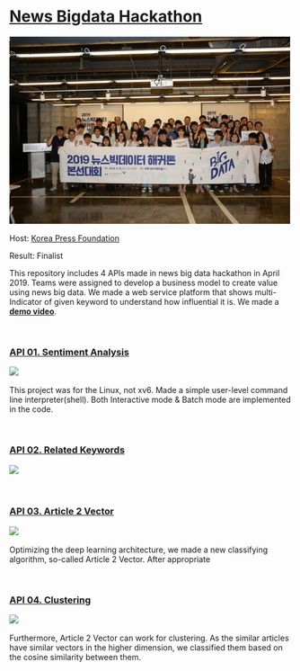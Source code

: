 
# [News Bigdata Hackathon](https://www.yna.co.kr/view/AKR20190516021300005)

![](https://github.com/hyungkwonko/NewsBigDataAnalysis/blob/master/img/pic1.jpg)

Host: [Korea Press Foundation](http://www.kpf.or.kr/site/kpf/main.do)

Result: Finalist

This repository includes 4 APIs made in news big data hackathon in April 2019. Teams were assigned to develop a business model to create value using news big data. We made a web service platform that shows multi-Indicator of given keyword to understand how influential it is. We made a **[demo video](https://youtu.be/NUF3Wh3QoEs)**.

<br>

### [API 01. Sentiment Analysis](https://github.com/hyungkwonko/NewsBigDataAnalysis/tree/master/SentimentAnalysis)
![](https://github.com/hyungkwonko/NewsBigDataAnalysis/blob/master/img/pic2.jpg)

This project was for the Linux, not xv6. Made a simple user-level command line interpreter(shell). Both Interactive mode & Batch mode are implemented in the code.

<br>

### [API 02. Related Keywords](https://github.com/hyungkwonko/NewsBigDataAnalysis/tree/master/RelatedKeywords)
![](https://github.com/hyungkwonko/NewsBigDataAnalysis/blob/master/img/pic3.jpg)

<br>

### [API 03. Article 2 Vector](https://github.com/hyungkwonko/NewsBigDataAnalysis/tree/master/A2V)
![](https://github.com/hyungkwonko/NewsBigDataAnalysis/blob/master/img/pic4.jpg)

Optimizing the deep learning architecture, we made a new classifying algorithm, so-called Article 2 Vector. After appropriate 

<br>

### [API 04. Clustering](https://github.com/hyungkwonko/NewsBigDataAnalysis/tree/master/A2V)
![](https://github.com/hyungkwonko/NewsBigDataAnalysis/blob/master/img/pic5.jpg)

Furthermore, Article 2 Vector can work for clustering. As the similar articles have similar vectors in the higher dimension, we classified them based on the cosine similarity between them.

